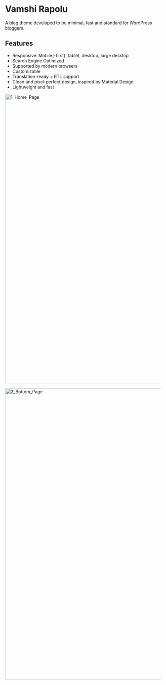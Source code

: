 # Vamshi Rapolu
A blog theme developed to be minimal, fast and standard for WordPress bloggers.

## Features
* Responsive: Mobile(-first), tablet, desktop, large desktop
* Search Engine Optimized
* Supported by modern browsers
* Customizable
* Translation-ready + RTL support
* Clean and pixel-perfect design, inspired by Material Design
* Lightweight and fast

<p><img width="940" alt="1_Home_Page" src="https://github.com/user-attachments/assets/4778466b-a751-4810-bbf5-443ab94cacfb" /></p>

<p><img width="944" alt="2_Bottom_Page" src="https://github.com/user-attachments/assets/6e48e25c-ab1e-4f33-91d0-682bfee4d2c7" /></p>
